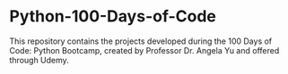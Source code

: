 # Python-100-Days-of-Code
This repository contains the projects developed during the 100 Days of Code: Python Bootcamp, created by Professor Dr. Angela Yu and offered through Udemy.
